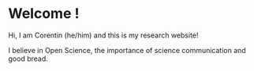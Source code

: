 # Welcome !

Hi, I am Corentin (he/him) and this is my research website!

I believe in Open Science, the importance of science communication and good bread.